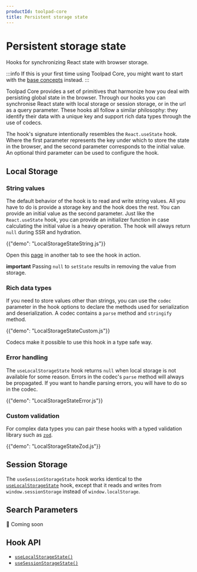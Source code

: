```yaml
---
productId: toolpad-core
title: Persistent storage state
---
```


# Persistent storage state

<p class="description">Hooks for synchronizing React state with browser storage.</p>

:::info
If this is your first time using Toolpad Core, you might want to start with the [base concepts](/docs/data/toolpad/core/introduction/base-concepts/) instead.
:::

Toolpad Core provides a set of primitives that harmonize how you deal with persisting global state in the browser. Through our hooks you can synchronise React state with local storage or session storage, or in the url as a query parameter. These hooks all follow a similar philosophy: they identify their data with a unique key and support rich data types through the use of codecs.

The hook's signature intentionally resembles the `React.useState` hook. Where the first parameter represents the key under which to store the state in the browser, and the second parameter corresponds to the initial value. An optional third parameter can be used to configure the hook.

## Local Storage

### String values

The default behavior of the hook is to read and write string values. All you have to do is provide a storage key and the hook does the rest. You can provide an initial value as the second parameter. Just like the `React.useState` hook, you can provide an initializer function in case calculating the initial value is a heavy operation. The hook will always return `null` during SSR and hydration.

{{"demo": "LocalStorageStateString.js"}}

Open this <a target="_blank" href="#string-values">page</a> in another tab to see the hook in action.

**important** Passing `null` to `setState` results in removing the value from storage.

### Rich data types

If you need to store values other than strings, you can use the `codec` parameter in the hook options to declare the methods used for serialization and deserialization. A codec contains a `parse` method and `stringify` method.

{{"demo": "LocalStorageStateCustom.js"}}

Codecs make it possible to use this hook in a type safe way.

### Error handling

The `useLocalStorageState` hook returns `null` when local storage is not available for some reason. Errors in the codec's `parse` method will always be propagated. If you want to handle parsing errors, you will have to do so in the codec.

{{"demo": "LocalStorageStateError.js"}}

### Custom validation

For complex data types you can pair these hooks with a typed validation library such as [`zod`](https://www.npmjs.com/package/zod).

{{"demo": "LocalStorageStateZod.js"}}

## Session Storage

The `useSessionStorageState` hook works identical to the [`useLocalStorageState`](#local-storage) hook, except that it reads and writes from `window.sessionStorage` instead of `window.localStorage`.

## Search Parameters

🚧 Coming soon

## Hook API

- [`useLocalStorageState()`](/toolpad/core/react-persistent-state/use-local-storage-state-api/)
- [`useSessionStorageState()`](/toolpad/core/react-persistent-state/use-session-storage-state-api/)
